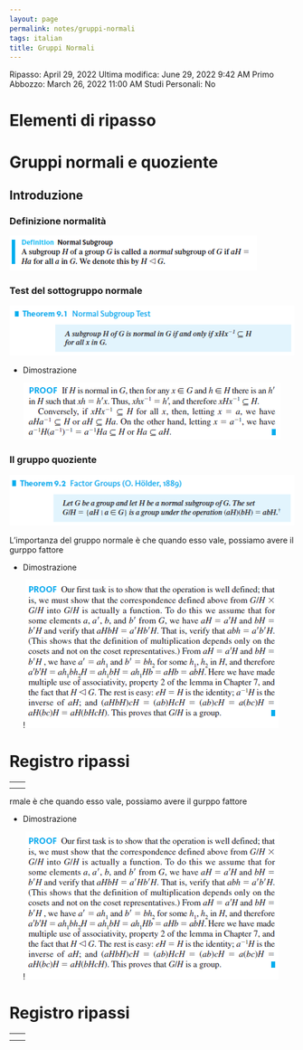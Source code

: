 ```yaml
---
layout: page
permalink: notes/gruppi-normali
tags: italian
title: Gruppi Normali
---
```


Ripasso: April 29, 2022
Ultima modifica: June 29, 2022 9:42 AM
Primo Abbozzo: March 26, 2022 11:00 AM
Studi Personali: No

# Elementi di ripasso

# Gruppi normali e quoziente

## Introduzione

### Definizione normalità

<img src="/images/notes/image/universita/ex-notion/Gruppi Normali/Untitled.png" alt="image/universita/ex-notion/Gruppi Normali/Untitled">

### Test del sottogruppo normale

<img src="/images/notes/image/universita/ex-notion/Gruppi Normali/Untitled 1.png" alt="image/universita/ex-notion/Gruppi Normali/Untitled 1">

- Dimostrazione

    <img src="/images/notes/image/universita/ex-notion/Gruppi Normali/Untitled 2.png" alt="image/universita/ex-notion/Gruppi Normali/Untitled 2">


### Il gruppo quoziente

<img src="/images/notes/image/universita/ex-notion/Gruppi Normali/Untitled 3.png" alt="image/universita/ex-notion/Gruppi Normali/Untitled 3">

L’importanza del gruppo normale è che quando esso vale, possiamo avere il gurppo fattore

- Dimostrazione

    !<img src="/images/notes/image/universita/ex-notion/Gruppi Normali/Untitled 4.png" alt="image/universita/ex-notion/Gruppi Normali/Untitled 4">


# Registro ripassi

|  |  |
| --- | --- |
|  |  |
|  |  |
rmale è che quando esso vale, possiamo avere il gurppo fattore

- Dimostrazione

    !<img src="/images/notes/image/universita/ex-notion/Gruppi Normali/Untitled 4.png" alt="image/universita/ex-notion/Gruppi Normali/Untitled 4">


# Registro ripassi

|  |  |
| --- | --- |
|  |  |
|  |  |